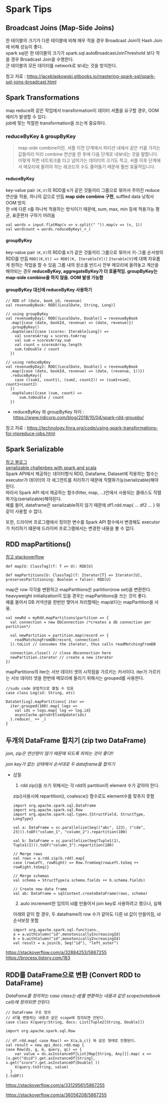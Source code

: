 # Spark Tips

## Broadcast Joins (Map-Side Joins)
한 테이블의 크기가 다른 테이블에 비해 매우 작을 경우 Broadcast Join이 Hash Join에 비해 성능이 좋다.  
spark sql은 한 테이블의 크기가 spark.sql.autoBroadcastJoinThreshold 보다 작을 경우 Broadcast Join을 수행한다.  
큰 테이블의 모든 데이터를 network로 보내는 것을 방지한다.  

참고 자료 : https://jaceklaskowski.gitbooks.io/mastering-spark-sql/spark-sql-joins-broadcast.html

## Spark Transformations
map reduce와 같은 작업에서 transformation이 데이터 셔플을 요구할 경우, OOM 에러가 발생할 수 있다.  
job에 맞는 적절한 transformation을 쓰는게 중요하다.  


### reduceByKey & groupByKey

> map-side combine이란, 셔플 이전 단계에서 파티션 내에서 같은 키를 가지는 값들끼리 미리 combine 연산을 한 후에 다음 단계로 내보내는 것을 말합니다.   이렇게 하면 네트워크를 타고 넘어가는 데이터의 크기도 적고, 셔플 이후 단계에서 메모리에 올려야 하는 레코드의 수도 줄어들기 때문에 훨씬 효율적입니다.  

#### reduceByKey
key-value pair `(K,V)`의 RDD를 `K`가 같은 것들끼리 그룹으로 묶어서 주어진 reduce 연산을 적용, 하나의 값으로 만듬
**map side combine 구현**, suffled data 낮춰서 OOM 방지  
한 `V`에 다른 `V`를 하나씩 적용하는 방식이기 때문에, sum, max, min 등에 적용가능
평균, 표준편차 구하기 어려움   
```
val words = input.flatMap(v => v.split(" ")).map(v => (v, 1))
val wordcount = words.reduceByKey(_+_)
```

#### groupByKey
key-value pair `(K,V)`의 RDD를 `K`가 같은 것들끼리 그룹으로 묶어서 키-그룹 순서쌍의 RDD를 만듬
`RDD[(K,V)] => RDD[(K, Iterable[V])]`
`Iterable[V]`에 대해 자유롭게 원하는 작업을 할 수 있음
그룹 내의 원소를 반드시 전부 메모리에 올려놓고 계산을 해야되는 경우
**reduceByKey, aggregateByKey가 더 효율적임. groupByKey는 map-side combine을 하지 않음. OOM 발생 가능함**

#### groupByKey 대신에 reduceByKey 사용하기
```
// RDD of (date, book_id, revenue)
val revenueByBook: RDD[(LocalDate, String, Long)]

// using groupByKey
val revenueByDay1: RDD[(LocalDate, Double)] = revenueByBook
  .map({case (date, bookId, revenue) => (date, revenue)})
  .groupByKey()
  .mapValues({case (scores: Iterable[Long]) =>
    val scoresArray = scores.toArray
    val sum = scoresArray.sum
    val count = scoresArray.length
    sum.toDouble / count
  })

// using reduceByKey
val revenueByDay2: RDD[(LocalDate, Double)] = revenueByBook
  .map({case (date, bookId, revenue) => (date, (revenue, 1))})
  .reduceByKey({
    case ((sum1, count1), (sum2, count2)) => (sum1+sum2, count1+count2)
  })
  .mapValues({case (sum, count) =>
      sum.toDouble / count
  })

```

* reduceByKey 와 groupByKey 차이 : https://www.ridicorp.com/blog/2018/10/04/spark-rdd-groupby/





참고 자료 : https://technology.finra.org/code/using-spark-transformations-for-mpreduce-jobs.html

## Spark Serializable
[참고 블로그](https://12bme.tistory.com/436)\
[serializable challenbes with spark and scala](https://medium.com/onzo-tech/serialization-challenges-with-spark-and-scala-a2287cd51c54)\
Spark API에서 제공하는 데이터형식 RDD, Datafame, Dataset에 적용하는 함수는 executor가 데이터의 각 세그먼트를 처리하기 때문에 직렬화가능(serializable)해야 된다.\
따라서 Spark API 에서 제공하는 함수(filter, map, ...)안에서 사용되는 클래스도 직렬화가능(serializable)해야된다.\
예를 들어, dataframe은 serializable하지 않기 때문에 df1.rdd.map{ ... df2 ... } 와 같이 사용할 수 없다.

또한, 드라이버 프로그램에서 정의한 변수를 Spark API 함수에서 변경해도 executor가 처리하기 떄문에 드라이버 프로그램에서는 변경한 내용을 볼 수 없다.

## RDD mapPartitions()
[참고 stackoverflow](https://stackoverflow.com/a/39203798/5867255)

```
def map[U: ClassTag](f: T => U): RDD[U]
```

```
def mapPartitions[U: ClassTag](f: Iterator[T] => Iterator[U], preservesPartitioning: Boolean = false): RDD[U]
```

map은 row 각각을 변환하고 mapPartitions은 partition(row set)을 변환한다.
heavyweight initialization이 있을 경우는 mapPartitions을 쓰는 것이 좋다.  
예를 들어서 DB 커넥션을 한번만 맺어서 처리할때는 map보다는 mapPartition을 사용.  

```
val newRd = myRdd.mapPartitions(partition => {
  val connection = new DbConnection /*creates a db connection per partition*/

  val newPartition = partition.map(record => {
    readMatchingFromDB(record, connection)
  }).toList // consumes the iterator, thus calls readMatchingFromDB

  connection.close() // close dbconnection here
  newPartition.iterator // create a new iterator
})
```

mapPartitions의 iter는 서브 데이터 셋의 시작점을 가르키는 커서이다.
iter가 가르키는 서브 데이터 셋을 한번에 메모리에 올리기 위해서는 grouped를 사용한다.
```
//sudo code 문법적으로 틀릴 수 있음
case class Log(id: String, etc)

DataSet[Log].mapPartitions{ iter =>
  iter.grouped(100).map{ logs =>
    val ids = logs.map{ log => log.id}
    asyncCache.getsOrElseUpdate(ids)
  }.reduce(_ ++ _)
}
```


## 두개의 DataFrame 합치기 (zip two DataFrame)
 *join, zip은 연산량이 많기 때문에 되도록 피하는 것이 좋다!!*

 *join key가 없는 상태에서 순서대로 두 dataframe을 합치기*

* 삽질  
  1. rdd zip()을 쓰기 위해서는 각 rdd의 partition의 element 수가 같아야 한다.

    zip()사용시에 repartition(), coalesce() 함수로도 element수를 맞추지 못함

    ```
    import org.apache.spark.sql.DataFrame
    import org.apache.spark.sql.Row
    import org.apache.spark.sql.types.{StructField, StructType, LongType}

    val a: DataFrame = sc.parallelize(Seq(("abc", 123), ("cde", 23))).toDF("column_1", "column_2").repartition(100)

    val b: DataFrame = sc.parallelize(Seq(Tuple1(1), Tuple1(2))).toDF("column_3").repartition(100)

    // Merge rows
    val rows = a.rdd.zip(b.rdd).map{
    case (rowLeft, rowRight) => Row.fromSeq(rowLeft.toSeq ++ rowRight.toSeq)}

    // Merge schemas
    val schema = StructType(a.schema.fields ++ b.schema.fields)

    // Create new data frame
    val ab: DataFrame = sqlContext.createDataFrame(rows, schema)
    ```

  2. auto increment한 임의의 id를 만들어서 join key로 사용하려고 했으나, 실패

    아래와 같이 할 경우, 두 dataframe의 row 수가 같아도 다른 id 값이 만들어짐, id 순서보장 못함

    ```
    import org.apache.spark.sql.functions._
    a = a.withColumn("id",monotonicallyIncreasingId)
    b = b.withColumn("id",monotonicallyIncreasingId)
    val result = a.join(b, Seq("id"), "left_outer")
    ```


https://stackoverflow.com/a/32884253/5867255
https://brocess.tistory.com/183


## RDD를 DataFrame으로 변환 (Convert RDD to DataFrame)

*DataFame를 정의하는 case class는 df를 변환하는 내용과 같은 scope(notebook cell)에 정의되면 안된다.*

```
// DataFrame 구조 정의
// df를 변환하는 내용과 같은 scope에 정의되면 안된다.  
case class X(query:String, docs: List[Tuple2[String, Double]])

import org.apache.spark.sql.Row

// df.rdd.map{ case Row() => X(a,b,c)} 와 같은 형태로 진행된다.
val result = new_api_docs.rdd.map {
case Row(ds, g, m, query, qc) => {
    var value = ds.asInstanceOf[List[Map[String, Any]]].map( x => (x.get("dsid").get.asInstanceOf[String], x.get("score").get.asInstanceOf[Double] ))
    X(query.toString, value)
  }
}.toDF()
```

https://stackoverflow.com/a/33129561/5867255

https://stackoverflow.com/a/36056208/5867255
